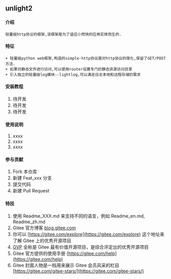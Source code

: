 ## unlight2

#### 介绍
	轻量级http协议的框架,该框架是为了适应小而快的应用实体而生的.

#### 特征
	+ 轻量级python web框架,构造的simple-http协议是对http协议的简化,保留了GET/POST方法.
	+ 如果对静态文件进行访问,可以使用router设置专门的静态资源访问目录
	+ 引入独立的轻量级log模块--lightlog,可以满足日志本地和远程存储的需求

#### 安装教程

1.  待开发
2.  待开发
3.	待开发

#### 使用说明

1.  xxxx
2.  xxxx
3.  xxxx

#### 参与贡献

1.  Fork 本仓库
2.  新建 Feat_xxx 分支
3.  提交代码
4.  新建 Pull Request


#### 特技

1.  使用 Readme\_XXX.md 来支持不同的语言，例如 Readme\_en.md, Readme\_zh.md
2.  Gitee 官方博客 [blog.gitee.com](https://blog.gitee.com)
3.  你可以 [https://gitee.com/explore](https://gitee.com/explore) 这个地址来了解 Gitee 上的优秀开源项目
4.  [GVP](https://gitee.com/gvp) 全称是 Gitee 最有价值开源项目，是综合评定出的优秀开源项目
5.  Gitee 官方提供的使用手册 [https://gitee.com/help](https://gitee.com/help)
6.  Gitee 封面人物是一档用来展示 Gitee 会员风采的栏目 [https://gitee.com/gitee-stars/](https://gitee.com/gitee-stars/)
